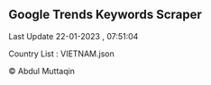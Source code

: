 

## Google Trends Keywords Scraper 
 
Last Update 22-01-2023 , 07:51:04

Country List :
VIETNAM.json



© Abdul Muttaqin 
